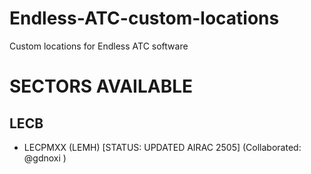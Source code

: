 # Endless-ATC-custom-locations
Custom locations for Endless ATC software

# SECTORS AVAILABLE
## LECB
- LECPMXX (LEMH) [STATUS: UPDATED AIRAC 2505] (Collaborated: @gdnoxi )

